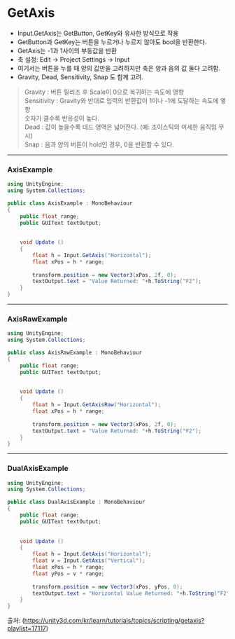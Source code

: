 GetAxis
=========
- Input.GetAxis는 GetButton, GetKey와 유사한 방식으로 작용
- GetButton과 GetKey는 버튼을 누르거나 누르지 않아도 bool을 반환한다.
- GetAxis는 -1과 1사이의 부동값을 반환
- 축 설정: Edit -> Project Settings -> Input
- 여기서는 버튼을 누를 때 양의 값만을 고려하지만 축은 양과 음의 값 둘다 고려함.
- Gravity, Dead, Sensitivity, Snap 도 함께 고려.

> Gravity : 버튼 릴리즈 후 Scale이 0으로 복귀하는 속도에 영향 \
Sensitivity : Gravity와 반대로 입력의 반환값이 1이나 -1에 도달하는 속도에 옇향\
숫자가 클수록 반응성이 높다.\
Dead : 값이 높을수록 데드 영역은 넓어진다. (예: 조이스틱의 미세한 움직임 무시)\
Snap : 음과 양의 버튼이 hold인 경우, 0을 반환할 수 있다.
***

### AxisExample
```c#
using UnityEngine;
using System.Collections;

public class AxisExample : MonoBehaviour
{
    public float range;
    public GUIText textOutput;
    
    
    void Update () 
    {
        float h = Input.GetAxis("Horizontal");
        float xPos = h * range;
        
        transform.position = new Vector3(xPos, 2f, 0);
        textOutput.text = "Value Returned: "+h.ToString("F2");  
    }
}
```

***

### AxisRawExample
```c#
using UnityEngine;
using System.Collections;

public class AxisRawExample : MonoBehaviour
{
    public float range;
    public GUIText textOutput;
    
    
    void Update () 
    {
        float h = Input.GetAxisRaw("Horizontal");
        float xPos = h * range;
        
        transform.position = new Vector3(xPos, 2f, 0);
        textOutput.text = "Value Returned: "+h.ToString("F2");  
    }
}
```

***
### DualAxisExample
```c#
using UnityEngine;
using System.Collections;

public class DualAxisExample : MonoBehaviour 
{
    public float range;
    public GUIText textOutput;
    
    
    void Update () 
    {
        float h = Input.GetAxis("Horizontal");
        float v = Input.GetAxis("Vertical");
        float xPos = h * range;
        float yPos = v * range;
        
        transform.position = new Vector3(xPos, yPos, 0);
        textOutput.text = "Horizontal Value Returned: "+h.ToString("F2")+"\nVertical Value Returned: "+v.ToString("F2");    
    }
}
```

출처: (https://unity3d.com/kr/learn/tutorials/topics/scripting/getaxis?playlist=17117)